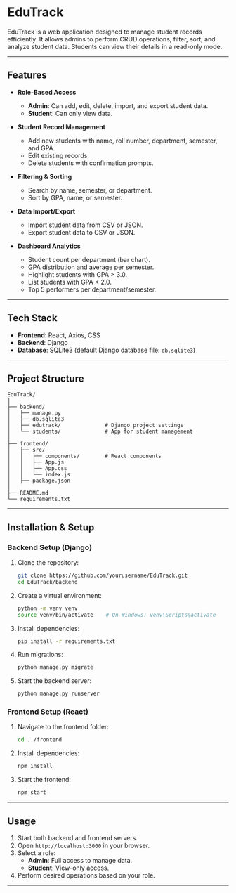 # EduTrack

EduTrack is a web application designed to manage student records efficiently. It allows admins to perform CRUD operations, filter, sort, and analyze student data. Students can view their details in a read-only mode.

---

## Features

- **Role-Based Access**
  - **Admin**: Can add, edit, delete, import, and export student data.
  - **Student**: Can only view data.

- **Student Record Management**
  - Add new students with name, roll number, department, semester, and GPA.
  - Edit existing records.
  - Delete students with confirmation prompts.

- **Filtering & Sorting**
  - Search by name, semester, or department.
  - Sort by GPA, name, or semester.

- **Data Import/Export**
  - Import student data from CSV or JSON.
  - Export student data to CSV or JSON.

- **Dashboard Analytics**
  - Student count per department (bar chart).
  - GPA distribution and average per semester.
  - Highlight students with GPA > 3.0.
  - List students with GPA < 2.0.
  - Top 5 performers per department/semester.

---

## Tech Stack

- **Frontend**: React, Axios, CSS
- **Backend**: Django
- **Database**: SQLite3 (default Django database file: `db.sqlite3`)

---

## Project Structure

```
EduTrack/
│
├── backend/
│   ├── manage.py
│   ├── db.sqlite3
│   ├── edutrack/              # Django project settings
│   └── students/              # App for student management
│
├── frontend/
│   ├── src/
│   │   ├── components/        # React components
│   │   ├── App.js
│   │   ├── App.css
│   │   └── index.js
│   ├── package.json
│
├── README.md
└── requirements.txt
```

---

## Installation & Setup

### Backend Setup (Django)
1. Clone the repository:
   ```bash
   git clone https://github.com/yourusername/EduTrack.git
   cd EduTrack/backend
   ```
2. Create a virtual environment:
   ```bash
   python -m venv venv
   source venv/bin/activate    # On Windows: venv\Scripts\activate
   ```
3. Install dependencies:
   ```bash
   pip install -r requirements.txt
   ```
4. Run migrations:
   ```bash
   python manage.py migrate
   ```
5. Start the backend server:
   ```bash
   python manage.py runserver
   ```

### Frontend Setup (React)
1. Navigate to the frontend folder:
   ```bash
   cd ../frontend
   ```
2. Install dependencies:
   ```bash
   npm install
   ```
3. Start the frontend:
   ```bash
   npm start
   ```

---

## Usage

1. Start both backend and frontend servers.
2. Open `http://localhost:3000` in your browser.
3. Select a role:
   - **Admin**: Full access to manage data.
   - **Student**: View-only access.
4. Perform desired operations based on your role.

---

